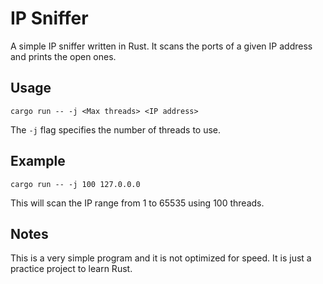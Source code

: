 # IP Sniffer
A simple IP sniffer written in Rust.
It scans the ports of a given IP address and prints the open ones.

## Usage
```
cargo run -- -j <Max threads> <IP address>
```
The `-j` flag specifies the number of threads to use.

## Example
```
cargo run -- -j 100 127.0.0.0
```
This will scan the IP range from 1 to 65535 using 100 threads.

## Notes
This is a very simple program and it is not optimized for speed.
It is just a practice project to learn Rust.
